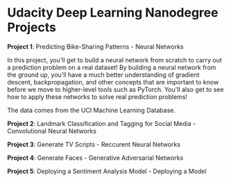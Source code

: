 # Udacity Deep Learning Nanodegree Projects

**Project 1**: Predicting Bike-Sharing Patterns - Neural Networks

In this project, you'll get to build a neural network from scratch to carry out a prediction problem on a real dataset! By building a neural network from the ground up, you'll have a much better understanding of gradient descent, backpropagation, and other concepts that are important to know before we move to higher-level tools such as PyTorch. You'll also get to see how to apply these networks to solve real prediction problems!

The data comes from the UCI Machine Learning Database.

**Project 2**: Landmark Classification and Tagging for Social Media - Convolutional Neural Networks

**Project 3**: Generate TV Scripts - Reccurent Neural Networks

**Project 4**: Generate Faces - Generative Adversarial Networks

**Project 5**: Deploying a Sentiment Analysis Model - Deploying a Model
